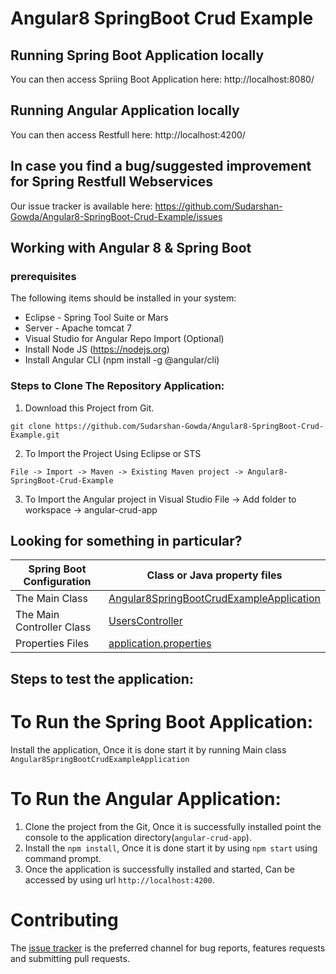# Angular8 SpringBoot Crud Example

## Running Spring Boot Application locally

You can then access Spriing Boot Application here: http://localhost:8080/

## Running Angular Application locally

You can then access Restfull here: http://localhost:4200/


## In case you find a bug/suggested improvement for Spring Restfull Webservices
Our issue tracker is available here: https://github.com/Sudarshan-Gowda/Angular8-SpringBoot-Crud-Example/issues


## Working with Angular 8 & Spring Boot

### prerequisites
The following items should be installed in your system:
* Eclipse - Spring Tool Suite or Mars
* Server - Apache tomcat 7
* Visual Studio for Angular Repo Import (Optional)
* Install Node JS (https://nodejs.org)
* Install Angular CLI (npm install -g @angular/cli)
 
 
### Steps to Clone The Repository Application:

1) Download this Project from Git.
```
git clone https://github.com/Sudarshan-Gowda/Angular8-SpringBoot-Crud-Example.git
```
2) To Import the Project Using Eclipse or STS
```
File -> Import -> Maven -> Existing Maven project -> Angular8-SpringBoot-Crud-Example
```
3) To Import the Angular project in Visual Studio
File -> Add folder to workspace -> angular-crud-app


## Looking for something in particular?

|Spring Boot Configuration | Class or Java property files  |
|--------------------------|---|
|The Main Class | [Angular8SpringBootCrudExampleApplication](https://github.com/Sudarshan-Gowda/Angular8-SpringBoot-Crud-Example/blob/master/Angular8-SpringBoot-Crud-Example/src/main/java/com/star/sud/crud/Angular8SpringBootCrudExampleApplication.java) |
|The Main Controller Class | [UsersController](https://github.com/Sudarshan-Gowda/Angular8-SpringBoot-Crud-Example/blob/master/Angular8-SpringBoot-Crud-Example/src/main/java/com/star/sud/crud/controller/UsersController.java) |
|Properties Files | [application.properties](https://github.com/Sudarshan-Gowda/Angular8-SpringBoot-Crud-Example/blob/master/Angular8-SpringBoot-Crud-Example/src/main/resources/application.properties) |


## Steps to test the application:

# To Run the Spring Boot Application:
Install the application, Once it is done start it by running Main class `Angular8SpringBootCrudExampleApplication`

# To Run the Angular Application:
1) Clone the project from the Git, Once it is successfully installed point the console to the application directory(`angular-crud-app`).
2) Install the `npm install`, Once it is done start it by using `npm start` using command prompt.
3) Once the application is successfully installed and started, Can be accessed by using url `http://localhost:4200`. 
	
# Contributing

The [issue tracker](https://github.com/Sudarshan-Gowda/Angular8-SpringBoot-Crud-Example/issues) is the preferred channel for bug reports, features requests and submitting pull requests.
